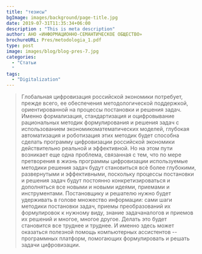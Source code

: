 ```yaml
---
title: "тезисы"
bgImage: images/background/page-title.jpg
date: 2019-07-31T11:35:34+06:00
description : "This is meta description"
author: АНО «ИНФОРМАЦИОННО-СЕМАНТИЧЕСКОЕ ОБЩЕСТВО»
brochureURL: Pres/metodologia_1.pdf
type: post
image: images/blog/blog-pres-7.jpg
categories: 
  - "Статьи
  "
tags:
  - "Digitalization"
---
```


> Глобальная цифровизация российской экономики потребует, прежде всего, ее обеспечения методологической поддержкой, ориентированной на процессы постановки и решения задач. Именно формализация, стандартизация и оцифровывание рациональных методик формулирования и решения задач с использованием экономикоматематических моделей, глубокая автоматизация и роботизация этих методик будет способна сделать программу цифровизации российской экономики действительно реальной и эффективной. Но на этом пути возникает еще одна проблема, связанная с тем, что по мере претворения в жизнь программы цифровизации используемые методики решения задач будут становиться всѐ более глубокими, развернутыми и эффективными, поскольку процессы постановки и решения задач будут постоянно конкретизироваться и дополняться все новыми и новыми идеями, приемами и инструментами. Постановщику и решателю нужно будет удерживать в голове множество информации: сами шаги методики постановки задач, приемы преобразований их формулировок к нужному виду, знание задачаналогов и приемов их решений и многое, многое другое. Делать это будет становится все труднее и труднее. И именно здесь может оказаться полезной помощь компьютерных ассистентов -- программных платформ, помогающих формулировать и решать задачи цифровизации.